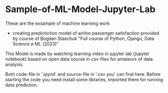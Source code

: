 # Sample-of-ML-Model-Jupyter-Lab

These are the exsample of machine learning work 
- creating predictiction model of 
airline passenger satisfaction 
provided by course of Bogdan Staschuk 
"Full course of Python, Django, Data Science и ML (2023)"

This Model is made by watching learning video in jupyter lab 
(jupyter notebook) based on open data sourse in csv-files for
amateurs of data analysis.

Both code-file in '.ipynd' and source-file in '.csv you' can find here.
Before starting the code you need install some libraries, 
imported there for running data prediction.
